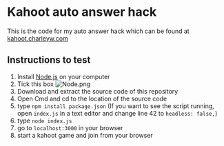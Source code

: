 # Kahoot auto answer hack

This is the code for my auto answer hack which can be found at [kahoot.charleyw.com](http://kahoot.charleyw.com/ "Best website ever")

## Instructions to test

1. Install [Node.js](https://nodejs.org/en/) on your computer
2. Tick this box
   ![Node.png](https://raw.githubusercontent.com/charleywright/Kahoot-auto-answer/master/Node.png "Node.png")
3. Download and extract the source code of this repository
4. Open Cmd and cd to the location of the source code
5. type `npm install package.json`
   (If you want to see the script running, open `index.js` in a text editor and change line 42 to `headless: false,`)
6. type `node index.js`
7. go to `localhost:3000` in your browser
8. start a kahoot game and join from your browser
